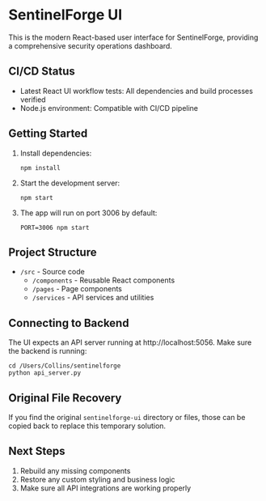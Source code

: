# SentinelForge UI

This is the modern React-based user interface for SentinelForge, providing a comprehensive security operations dashboard.

## CI/CD Status
- Latest React UI workflow tests: All dependencies and build processes verified
- Node.js environment: Compatible with CI/CD pipeline

## Getting Started

1. Install dependencies:
   ```
   npm install
   ```

2. Start the development server:
   ```
   npm start
   ```

3. The app will run on port 3006 by default:
   ```
   PORT=3006 npm start
   ```

## Project Structure

- `/src` - Source code
  - `/components` - Reusable React components
  - `/pages` - Page components
  - `/services` - API services and utilities

## Connecting to Backend

The UI expects an API server running at http://localhost:5056. Make sure the backend is running:

```
cd /Users/Collins/sentinelforge
python api_server.py
```

## Original File Recovery

If you find the original `sentinelforge-ui` directory or files, those can be copied back to replace this temporary solution.

## Next Steps

1. Rebuild any missing components
2. Restore any custom styling and business logic
3. Make sure all API integrations are working properly 